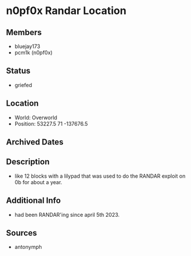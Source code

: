 # n0pf0x Randar Location

## Members
- bluejay173
- pcm1k (n0pf0x)

## Status
- griefed

## Location
- World: Overworld
- Position: 53227.5 71 -137676.5

## Archived Dates

## Description
- like 12 blocks with a lilypad that was used to do the RANDAR exploit on 0b for about a year.

## Additional Info
- had been RANDAR'ing since april 5th 2023.

## Sources
- antonymph
